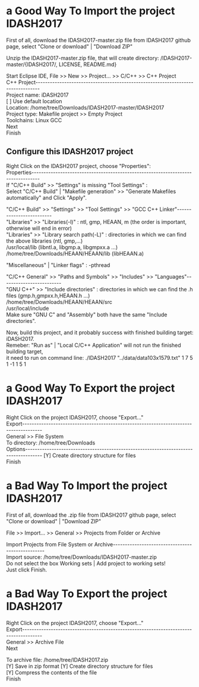 # a Good Way To Import the project IDASH2017  
First of all, download the IDASH2017-master.zip file from IDASH2017 github page, select "Clone or download" | "Download ZIP"  
  
Unzip the IDASH2017-master.zip file, that will create directory: /IDASH2017-master/{IDASH2017/, LICENSE, README.md}  
  
Start Eclipse IDE, File >> New >> Project... >> C/C++ >> C++ Project  
C++ Project--------------------------------------------------------------------------------  
Project name: iDASH2017  
[ ] Use default location  
Location: /home/tree/Downloads/IDASH2017-master/IDASH2017  
Project type: Makefile project >> Empty Project  
Toolchains: Linux GCC  
Next  
Finish  
  
## Configure this IDASH2017 project  
Right Click on the IDASH2017 project, choose "Properties":  
Properties---------------------------------------------------------------------------------  
If "C/C++ Build" >> "Settings" is missing "Tool Settings" :   
    Select "C/C++ Build" | "Makefile generation" >> "Generate Makefiles automatically" and Click "Apply".  
 
"C/C++ Build" >> "Settings" >> "Tool Settings" >> "GCC C++ Linker"-------------------------    
"Libraries" >> "Libraries(-l)" : ntl, gmp, HEAAN, m (the order is important, otherwise will end in error)  
"Libraries" >> "Library search path(-L)" : directories in which we can find the above libraries (ntl, gmp,...)  
                                          /usr/local/lib (libntl.a, libgmp.a, libgmpxx.a ...)  
                                          /home/tree/Downloads/HEAAN/HEAAN/lib  (libHEAAN.a)  
      
 "Miscellaneous" | "Linker flags" : -pthread  
  
"C/C++ General" >> "Paths and Symbols" >> "Includes" >> "Languages"-------------------------  
"GNU C++" >> "Include directories" : directories in which we can find the .h files (gmp.h,gmpxx.h,HEAAN.h ...)
                                     /home/tree/Downloads/HEAAN/HEAAN/src  
                                     /usr/local/include  
Make sure "GNU C" and "Assembly" both have the same "Include directories".  
  
Now, build this project, and it probably success with finished building target: iDASH2017.  
Remeber: "Run as" | "Local C/C++ Application" will not run the finished building target,   
         it need to run on command line: ./IDASH2017 "../data/data103x1579.txt" 1 7 5 1 -1 1 5 1  
           
# a Good Way To Export the project IDASH2017  
Right Click on the project IDASH2017, choose "Export..."  
Export--------------------------------------------------------------------------------------  
General >> File System  
To directory: /home/tree/Downloads  
Options-------------------------------------------------------------------------------------
[Y] Create directory structure for files  
Finish  
  
  
# a Bad Way To Import the project IDASH2017
First of all, download the .zip file from IDASH2017 github page, select "Clone or download" | "Download ZIP"  

File >> Import... >> General >> Projects from Folder or Archive  

Import Projects from File System or Archive-------------------------------------------------  
Import source: /home/tree/Downloads/IDASH2017-master.zip  
Do not select the box  Working sets | Add project to working sets!  
Just click Finish.  

# a Bad Way To Export the project IDASH2017  
Right Click on the project IDASH2017, choose "Export..."  
Export--------------------------------------------------------------------------------------  
General >> Archive File  
Next  
  
To archive file: /home/tree/IDASH2017.zip  
[Y] Save in zip format                            [Y] Create directory structure for files  
[Y] Compress the contents of the file    
Finish
